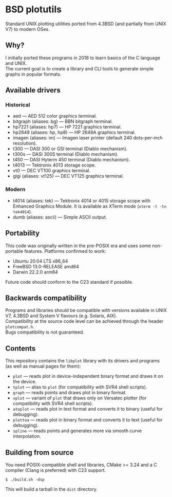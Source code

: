 # BSD plotutils

Standard UNIX plotting utilities ported from 4.3BSD (and partially from UNIX V7) to modern OSes.

## Why?

I initially ported these programs in 2018 to learn basics of the C language and UNIX.  
The current goal is to create a library and CLI tools to generate simple graphs in popular formats.

## Available drivers

### Historical

* aed — AED 512 color graphics terminal.
* bitgraph (aliases: bg) — BBN bitgraph terminal.
* hp7221 (aliases: hp7) — HP 7221 graphics terminal.
* hp2648 (aliases: hp, hp8) — HP 2648A graphics terminal.
* imagen (aliases: im) — Imagen laser printer (default 240 dots-per-inch resolution).
* t300 — DASI 300 or GSI terminal (Diablo mechanism).
* t300s — DASI 300S terminal (Diablo mechanism).
* t450 — DASI Hyterm 450 terminal (Diablo mechanism).
* t4013 — Tektronix 4013 storage scope.
* vt0 — DEC VT100 graphics terminal.
* gigi (aliases: vt125) — DEC VT125 graphics terminal.

### Modern

* t4014 (aliases: tek) — Tektronix 4014 or 4015 storage scope with Enhanced Graphics Module. It is available as XTerm
  mode (`xterm -t -tn tek4014`).
* dumb (aliases: ascii) — Simple ASCII output.

## Portability

This code was originally written in the pre-POSIX era and uses some non-portable features.
Platforms confirmed to work:

* Ubuntu 20.04 LTS x86_64
* FreeBSD 13.0-RELEASE amd64
* Darwin 22.2.0 arm64

Future code should conform to the C23 standard if possible.

## Backwards compatibility

Programs and libraries should be compatible with versions available in UNIX V7, 4.3BSD and System V
flavours (e.g. Solaris, AIX).   
Compatibility at the source code level can be achieved through the header `plotcompat.h`.  
Bugs compatibility is not guaranteed.

## Contents

This repository contains the `libplot` library with its drivers and programs (as well as manual pages for them):

* `plot` — reads plot in device-independent binary format and draws it on the device.
* `tplot` — alias to `plot` (for compatibility with SVR4 shell scripts).
* `graph` — reads points and draws plot in binary format.
* `vplot` — variant of `plot` that draws only on Versatec plotter (for compatibility with SVR4 shell scripts).
* `atoplot` — reads plot in text format and converts it to binary (useful for debugging).
* `plottoa` — reads plot in binary format and converts it to text (useful for debugging).
* `spline` — reads points and generates more via smooth curve interpolation.

## Building from source

You need POSIX-compatible shell and libraries, CMake >= 3.24 and a C compiler (Clang is preferred) with C23 support.

```
$ ./build.sh -dsp
```

This will build a tarball in the `dist` directory.
